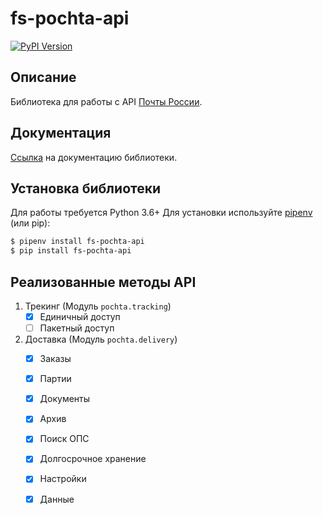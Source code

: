 fs-pochta-api
==========

[![PyPI Version](https://img.shields.io/pypi/v/fs-pochta-api.svg)](https://pypi.python.org/pypi/fs-pochta-api)

Описание
------------
Библиотека для работы с API [Почты России](https://www.pochta.ru/support/business/api).

Документация
------------
[Ссылка]() на документацию библиотеки.

Установка библиотеки
------------
Для работы требуется Python 3.6+
Для установки используйте [pipenv](http://pipenv.org/) (или pip):

```bash
$ pipenv install fs-pochta-api
$ pip install fs-pochta-api
```

Реализованные методы API
-----------
1. Трекинг (Модуль `pochta.tracking`)
    * [x] Единичный доступ
    * [ ] Пакетный доступ 
2. Доставка (Модуль `pochta.delivery`)
    * [x] Заказы
    * [x] Партии
    * [x] Документы
    * [x] Архив
    * [x] Поиск ОПС
    * [x] Долгосрочное хранение
    * [x] Настройки
    * [x] Данные

